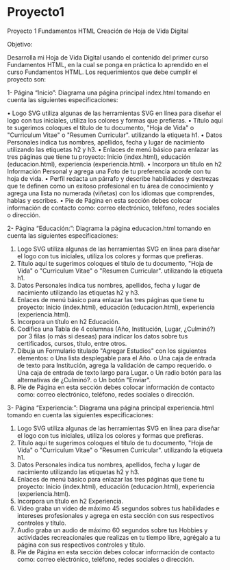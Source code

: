 # Proyecto1
Proyecto 1 Fundamentos HTML
Creación de Hoja de Vida Digital

Objetivo:

Desarrolla mi Hoja de Vida Digital usando el contenido del primer curso Fundamentos HTML, en la cual se ponga en práctica lo aprendido 
en el curso Fundamentos HTML.  Los requerimientos que debe cumplir el proyecto son:

1-	Página “Inicio”:
Diagrama una página principal index.html tomando en cuenta las siguientes especificaciones:

•	Logo SVG utiliza algunas de las herramientas SVG en línea para diseñar el logo con tus iniciales, utiliza los colores y formas que prefieras.
•	Título aquí te sugerimos coloques el título de tu documento, "Hoja de Vida" o "Curriculum Vitae" o "Resumen Curricular". utilizando la etiqueta h1.
•	Datos Personales indica tus nombres, apellidos, fecha y lugar de nacimiento utilizando las etiquetas h2 y h3.
•	Enlaces de menú básico para enlazar las tres páginas que tiene tu proyecto: Inicio (index.html), educación (educacion.html), experiencia (experiencia.html).
•	Incorpora un título en h2 Información Personal y agrega una Foto de tu preferencia acorde con tu hoja de vida.
•	Perfil redacta un párrafo y describe habilidades y destrezas que te definen como un exitoso profesional en tu área de conocimiento y agrega una lista no numerada (viñetas) con los idiomas que comprendes, hablas y escribes.
•	Pie de Página en esta sección debes colocar información de contacto como: correo electrónico, teléfono, redes sociales o dirección.

2-	Página “Educación:”:
 Diagrama la página educacion.html tomando en cuenta las siguientes especificaciones:

1.	Logo SVG utiliza algunas de las herramientas SVG en línea para diseñar el logo con tus iniciales, utiliza los colores y formas que prefieras.
2.	Título aquí te sugerimos coloques el título de tu documento, "Hoja de Vida" o "Curriculum Vitae" o "Resumen Curricular". utilizando la etiqueta h1.
3.	Datos Personales indica tus nombres, apellidos, fecha y lugar de nacimiento utilizando las etiquetas h2 y h3.
4.	Enlaces de menú básico para enlazar las tres páginas que tiene tu proyecto: Inicio (index.html), educación (educacion.html), experiencia (experiencia.html).
5.	Incorpora un título en h2 Educación.
6.	Codifica una Tabla de 4 columnas (Año, Institución, Lugar, ¿Culminó?) por 3 filas (o más si deseas) para indicar los datos sobre tus certificados, cursos, título, entre otros.
7.	Dibuja un Formulario titulado "Agregar Estudios" con los siguientes elementos:
o	Una lista desplegable para el Año.
o	Una caja de entrada de texto para Institución, agrega la validación de campo requerido.
o	Una caja de entrada de texto largo para Lugar.
o	Un radio botón para las alternativas de ¿Culminó?.
o	Un botón "Enviar".
8.	Pie de Página en esta sección debes colocar información de contacto como: correo electrónico, teléfono, redes sociales o dirección.




3-	Página “Experiencia:”:
  Diagrama una página principal experiencia.html tomando en cuenta las siguientes especificaciones:

1.	Logo SVG utiliza algunas de las herramientas SVG en línea para diseñar el logo con tus iniciales, utiliza los colores y formas que prefieras.
2.	Título aquí te sugerimos coloques el título de tu documento, "Hoja de Vida" o "Curriculum Vitae" o "Resumen Curricular". utilizando la etiqueta h1.
3.	Datos Personales indica tus nombres, apellidos, fecha y lugar de nacimiento utilizando las etiquetas h2 y h3.
4.	Enlaces de menú básico para enlazar las tres páginas que tiene tu proyecto: Inicio (index.html), educación (educacion.html), experiencia (experiencia.html).
5.	Incorpora un título en h2 Experiencia.
6.	Video graba un video de máximo 45 segundos sobres tus habilidades e intereses profesionales y agrega en esta sección con sus respectivos controles y título.
7.	Audio graba un audio de máximo 60 segundos sobre tus Hobbies y actividades recreacionales que realizas en tu tiempo libre, agrégalo a tu página con sus respectivos controles y título.
8.	Pie de Página en esta sección debes colocar información de contacto como: correo eléctrónico, teléfono, redes sociales o dirección.
